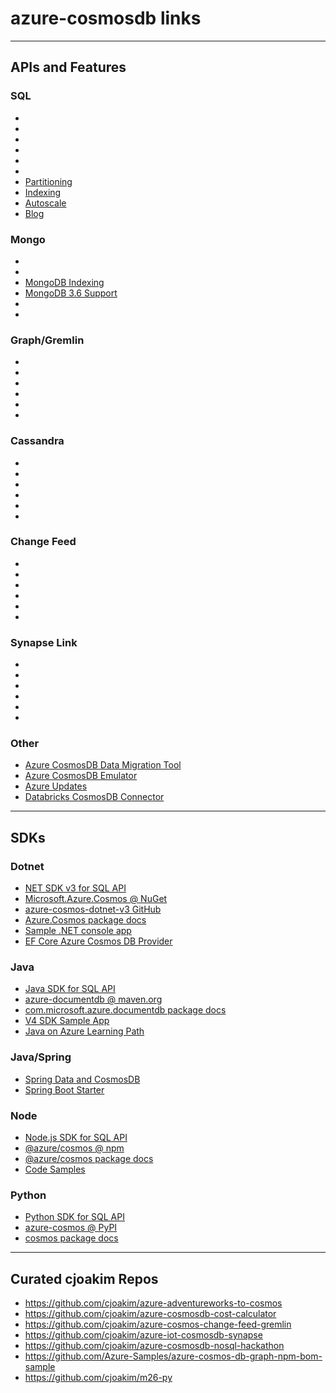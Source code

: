 # azure-cosmosdb links


---

## APIs and Features

### SQL

- 
- 
- 
- 
- 
- 
- [Partitioning](https://docs.microsoft.com/en-us/azure/cosmos-db/partitioning-overview)
- [Indexing](https://docs.microsoft.com/en-us/azure/cosmos-db/index-overview)
- [Autoscale](https://docs.microsoft.com/en-us/azure/cosmos-db/provision-throughput-autoscale)
- [Blog](https://devblogs.microsoft.com/cosmosdb/)

### Mongo 

- 
- 
- [MongoDB Indexing](https://docs.microsoft.com/en-us/azure/cosmos-db/mongodb-indexing)
- [MongoDB 3.6 Support](https://docs.microsoft.com/en-us/azure/cosmos-db/mongodb-feature-support-36)
- 
- 

### Graph/Gremlin

- 
- 
- 
- 
- 
- 

### Cassandra

- 
- 
- 
- 
- 
- 

### Change Feed

- 
- 
- 
- 
- 
- 

### Synapse Link

- 
- 
- 
- 
- 
- 

### Other

- [Azure CosmosDB Data Migration Tool](https://docs.microsoft.com/en-us/azure/cosmos-db/import-data)
- [Azure CosmosDB Emulator](https://docs.microsoft.com/en-us/azure/cosmos-db/local-emulator)
- [Azure Updates](https://azure.microsoft.com/en-us/updates/)
- [Databricks CosmosDB Connector](https://docs.databricks.com/data/data-sources/azure/cosmosdb-connector.html)

---

## SDKs

### Dotnet

- [NET SDK v3 for SQL API](https://docs.microsoft.com/en-us/azure/cosmos-db/sql-api-sdk-dotnet-standard)
- [Microsoft.Azure.Cosmos @ NuGet](https://www.nuget.org/packages/Microsoft.Azure.Cosmos/)
- [azure-cosmos-dotnet-v3 GitHub](https://github.com/Azure/azure-cosmos-dotnet-v3)
- [Azure.Cosmos package docs](https://docs.microsoft.com/en-us/dotnet/api/overview/azure/cosmosdb/client?view=azure-dotnet)
- [Sample .NET console app](https://docs.microsoft.com/en-us/azure/cosmos-db/sql-api-get-started)
- [EF Core Azure Cosmos DB Provider](https://docs.microsoft.com/en-us/ef/core/providers/cosmos/?tabs=dotnet-core-cli#get-started)

### Java 

- [Java SDK for SQL API](https://docs.microsoft.com/en-us/azure/cosmos-db/sql-api-sdk-java)
- [azure-documentdb @ maven.org](https://search.maven.org/search?q=g:com.microsoft.azure%20AND%20a:azure-documentdb)
- [com.microsoft.azure.documentdb package docs](https://docs.microsoft.com/en-us/java/api/com.microsoft.azure.documentdb?view=azure-java-stable)
- [V4 SDK Sample App](https://docs.microsoft.com/en-us/azure/cosmos-db/create-sql-api-java?tabs=sync)
- [Java on Azure Learning Path](https://docs.microsoft.com/en-us/learn/paths/java-on-azure/?WT.mc_id=java-11777-judubois)

### Java/Spring

- [Spring Data and CosmosDB](https://docs.microsoft.com/en-us/azure/developer/java/spring-framework/how-to-guides-spring-data-cosmosdb)
- [Spring Boot Starter](https://docs.microsoft.com/en-us/azure/developer/java/spring-framework/configure-spring-boot-starter-java-app-with-cosmos-db)

### Node

- [Node.js SDK for SQL API](https://docs.microsoft.com/en-us/azure/cosmos-db/sql-api-sdk-node)
- [@azure/cosmos @ npm](https://www.npmjs.com/package/@azure/cosmos)
- [@azure/cosmos package docs](https://docs.microsoft.com/en-us/javascript/api/%40azure/cosmos/?preserve-view=true&view=azure-node-latest)
- [Code Samples](https://docs.microsoft.com/en-us/azure/cosmos-db/sql-api-nodejs-samples)

### Python

- [Python SDK for SQL API](https://docs.microsoft.com/en-us/azure/cosmos-db/sql-api-sdk-python)
- [azure-cosmos @ PyPI](https://pypi.org/project/azure-cosmos/)
- [cosmos package docs](https://docs.microsoft.com/en-us/python/api/azure-cosmos/azure.cosmos?view=azure-python)

--- 

## Curated cjoakim Repos

- https://github.com/cjoakim/azure-adventureworks-to-cosmos
- https://github.com/cjoakim/azure-cosmosdb-cost-calculator
- https://github.com/cjoakim/azure-cosmos-change-feed-gremlin
- https://github.com/cjoakim/azure-iot-cosmosdb-synapse
- https://github.com/cjoakim/azure-cosmosdb-nosql-hackathon
- https://github.com/Azure-Samples/azure-cosmos-db-graph-npm-bom-sample
- https://github.com/cjoakim/m26-py
